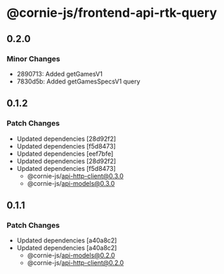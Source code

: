 # @cornie-js/frontend-api-rtk-query

## 0.2.0

### Minor Changes

- 2890713: Added getGamesV1
- 7830d5b: Added getGamesSpecsV1 query

## 0.1.2

### Patch Changes

- Updated dependencies [28d92f2]
- Updated dependencies [f5d8473]
- Updated dependencies [eef7bfe]
- Updated dependencies [28d92f2]
- Updated dependencies [f5d8473]
  - @cornie-js/api-http-client@0.3.0
  - @cornie-js/api-models@0.3.0

## 0.1.1

### Patch Changes

- Updated dependencies [a40a8c2]
- Updated dependencies [a40a8c2]
  - @cornie-js/api-models@0.2.0
  - @cornie-js/api-http-client@0.2.0
